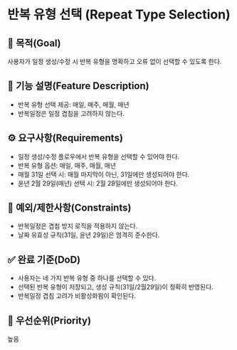 # 반복 유형 선택 (Repeat Type Selection)

## 🎯 목적(Goal)

사용자가 일정 생성/수정 시 반복 유형을 명확하고 오류 없이 선택할 수 있도록 한다.

## 📘 기능 설명(Feature Description)

- 반복 유형 선택 제공: 매일, 매주, 매월, 매년
- 반복일정은 일정 겹침을 고려하지 않는다.

## ⚙️ 요구사항(Requirements)

- 일정 생성/수정 플로우에서 반복 유형을 선택할 수 있어야 한다.
- 반복 유형 옵션: 매일, 매주, 매월, 매년
- 매월 31일 선택 시: 매월 마지막이 아닌, 31일에만 생성되어야 한다.
- 윤년 2월 29일(매년) 선택 시: 2월 29일에만 생성되어야 한다.

## 🧩 예외/제한사항(Constraints)

- 반복일정은 겹침 방지 로직을 적용하지 않는다.
- 날짜 유효성 규칙(31일, 윤년 29일)은 엄격히 준수한다.

## ✅ 완료 기준(DoD)

- 사용자는 네 가지 반복 유형 중 하나를 선택할 수 있다.
- 선택된 반복 유형이 저장되고, 생성 규칙(31일/2월29일)이 정확히 반영된다.
- 반복일정 겹침 고려가 비활성화됨이 확인된다.

## 🧠 우선순위(Priority)

높음
